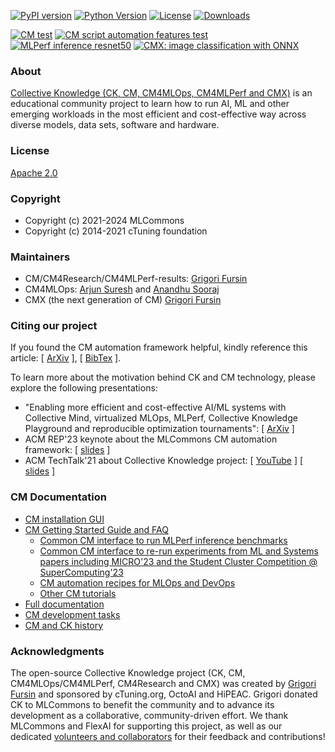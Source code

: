 [![PyPI version](https://badge.fury.io/py/cmind.svg)](https://pepy.tech/project/cmind)
[![Python Version](https://img.shields.io/badge/python-3+-blue.svg)](https://github.com/mlcommons/ck/tree/master/cm/cmind)
[![License](https://img.shields.io/badge/License-Apache%202.0-green)](LICENSE.md)
[![Downloads](https://static.pepy.tech/badge/cmind)](https://pepy.tech/project/cmind)

[![CM test](https://github.com/mlcommons/ck/actions/workflows/test-cm.yml/badge.svg)](https://github.com/mlcommons/ck/actions/workflows/test-cm.yml)
[![CM script automation features test](https://github.com/mlcommons/ck/actions/workflows/test-cm-script-features.yml/badge.svg)](https://github.com/mlcommons/ck/actions/workflows/test-cm-script-features.yml)
[![MLPerf inference resnet50](https://github.com/mlcommons/ck/actions/workflows/test-cm-mlperf-inference-resnet50.yml/badge.svg)](https://github.com/mlcommons/ck/actions/workflows/test-cm-mlperf-inference-resnet50.yml)
[![CMX: image classification with ONNX](https://github.com/mlcommons/ck/actions/workflows/test-cmx-image-classification-onnx.yml/badge.svg)](https://github.com/mlcommons/ck/actions/workflows/test-cmx-image-classification-onnx.yml)

### About

[Collective Knowledge (CK, CM, CM4MLOps, CM4MLPerf and CMX)](https://cKnowledge.org) 
is an educational community project to learn how to run AI, ML and other emerging workloads 
in the most efficient and cost-effective way across diverse models, data sets, software and hardware.


### License

[Apache 2.0](LICENSE.md)

### Copyright

* Copyright (c) 2021-2024 MLCommons
* Copyright (c) 2014-2021 cTuning foundation

### Maintainers

* CM/CM4Research/CM4MLPerf-results: [Grigori Fursin](https://cKnowledge.org/gfursin)
* CM4MLOps: [Arjun Suresh](https://github.com/arjunsuresh) and [Anandhu Sooraj](https://github.com/anandhu-eng)
* CMX (the next generation of CM) [Grigori Fursin](https://cKnowledge.org/gfursin)

### Citing our project

If you found the CM automation framework helpful, kindly reference this article:
[ [ArXiv](https://arxiv.org/abs/2406.16791) ], [ [BibTex](https://github.com/mlcommons/ck/blob/master/citation.bib) ].

To learn more about the motivation behind CK and CM technology, please explore the following presentations:

* "Enabling more efficient and cost-effective AI/ML systems with Collective Mind, virtualized MLOps, MLPerf, Collective Knowledge Playground and reproducible optimization tournaments": [ [ArXiv](https://arxiv.org/abs/2406.16791) ]
* ACM REP'23 keynote about the MLCommons CM automation framework: [ [slides](https://doi.org/10.5281/zenodo.8105339) ] 
* ACM TechTalk'21 about Collective Knowledge project: [ [YouTube](https://www.youtube.com/watch?v=7zpeIVwICa4) ] [ [slides](https://learning.acm.org/binaries/content/assets/leaning-center/webinar-slides/2021/grigorifursin_techtalk_slides.pdf) ]


### CM Documentation

* [CM installation GUI](https://access.cknowledge.org/playground/?action=install)
* [CM Getting Started Guide and FAQ](docs/getting-started.md)
  * [Common CM interface to run MLPerf inference benchmarks](docs/mlperf/inference)
  * [Common CM interface to re-run experiments from ML and Systems papers including MICRO'23 and the Student Cluster Competition @ SuperComputing'23](docs/tutorials/common-interface-to-reproduce-research-projects.md)
  * [CM automation recipes for MLOps and DevOps](https://access.cknowledge.org/playground/?action=scripts)
  * [Other CM tutorials](docs/tutorials)
* [Full documentation](docs/README.md)
* [CM development tasks](docs/taskforce.md#current-tasks)
* [CM and CK history](docs/history.md)


### Acknowledgments

The open-source Collective Knowledge project (CK, CM, CM4MLOps/CM4MLPerf, 
CM4Research and CMX) was created by [Grigori Fursin](https://cKnowledge.org/gfursin)
and sponsored by cTuning.org, OctoAI and HiPEAC.
Grigori donated CK to MLCommons to benefit the community
and to advance its development as a collaborative, community-driven effort.
We thank MLCommons and FlexAI for supporting this project,
as well as our dedicated [volunteers and collaborators](https://github.com/mlcommons/ck/blob/master/CONTRIBUTING.md)
for their feedback and contributions!

